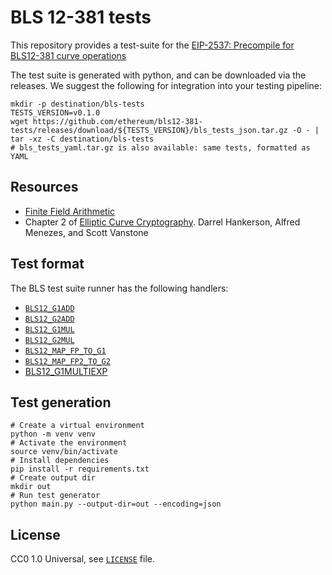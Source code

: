 # BLS 12-381 tests

This repository provides a test-suite for the [EIP-2537: Precompile for BLS12-381 curve operations](https://eips.ethereum.org/EIPS/eip-2537)

The test suite is generated with python, and can be downloaded via the releases.
We suggest the following for integration into your testing pipeline:

```shell
mkdir -p destination/bls-tests
TESTS_VERSION=v0.1.0
wget https://github.com/ethereum/bls12-381-tests/releases/download/${TESTS_VERSION}/bls_tests_json.tar.gz -O - | tar -xz -C destination/bls-tests
# bls_tests_yaml.tar.gz is also available: same tests, formatted as YAML
```

## Resources

- [Finite Field Arithmetic](http://www.springeronline.com/sgw/cda/pageitems/document/cda_downloaddocument/0,11996,0-0-45-110359-0,00.pdf)
- Chapter 2 of [Elliptic Curve Cryptography](http://cacr.uwaterloo.ca/ecc/). Darrel Hankerson, Alfred Menezes, and Scott Vanstone

## Test format

The BLS test suite runner has the following handlers:

- [`BLS12_G1ADD`](formats/add_G1_bls.md)
- [`BLS12_G2ADD`](formats/add_G2_bls.md)
- [`BLS12_G1MUL`](formats/mul_G1_bls.md)
- [`BLS12_G2MUL`](formats/mul_G2_bls.md)
- [`BLS12_MAP_FP_TO_G1`](formats/map_fp_to_G1_bls.md)
- [`BLS12_MAP_FP2_TO_G2`](formats/map_fp2_to_G2_bls.md)
- [BLS12_G1MULTIEXP](formats/multiexp_G1_bls.md)
 
## Test generation

```shell
# Create a virtual environment
python -m venv venv
# Activate the environment
source venv/bin/activate
# Install dependencies
pip install -r requirements.txt
# Create output dir
mkdir out
# Run test generator
python main.py --output-dir=out --encoding=json
```

## License

CC0 1.0 Universal, see [`LICENSE`](./LICENSE) file.
